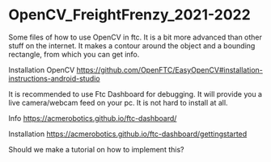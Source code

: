 # OpenCV_FreightFrenzy_2021-2022
Some files of how to use OpenCV in ftc. It is a bit more advanced than other stuff on the internet.
It makes a contour around the object and a bounding rectangle, from which you can get info.

Installation OpenCV https://github.com/OpenFTC/EasyOpenCV#installation-instructions-android-studio

It is recommended to use Ftc Dashboard for debugging. It will provide you a live camera/webcam feed on your pc. It is not hard to install at all.

Info          https://acmerobotics.github.io/ftc-dashboard/

Installation  https://acmerobotics.github.io/ftc-dashboard/gettingstarted

Should we make a tutorial on how to implement this?
